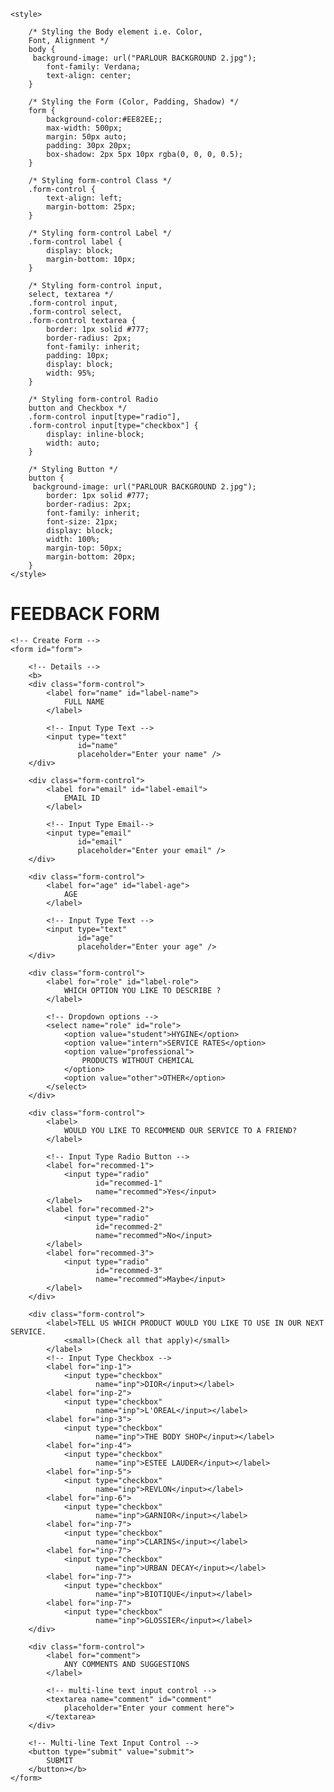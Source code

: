 <!DOCTYPE html>
<html lang="en">
  
<head>
    <meta charset="UTF-8">
    <meta http-equiv="X-UA-Compatible" content="IE=edge">
    <meta name="viewport" content=
        "width=device-width, initial-scale=1.0">
    <title>
        feedback form
    </title>
 
    <style>
 
        /* Styling the Body element i.e. Color,
        Font, Alignment */
        body {
         background-image: url("PARLOUR BACKGROUND 2.jpg");
            font-family: Verdana;
            text-align: center;
        }
 
        /* Styling the Form (Color, Padding, Shadow) */
        form {
            background-color:#EE82EE;; 
            max-width: 500px;
            margin: 50px auto;
            padding: 30px 20px;
            box-shadow: 2px 5px 10px rgba(0, 0, 0, 0.5);
        }
 
        /* Styling form-control Class */
        .form-control {
            text-align: left;
            margin-bottom: 25px;
        }
 
        /* Styling form-control Label */
        .form-control label {
            display: block;
            margin-bottom: 10px;
        }
 
        /* Styling form-control input,
        select, textarea */
        .form-control input,
        .form-control select,
        .form-control textarea {
            border: 1px solid #777;
            border-radius: 2px;
            font-family: inherit;
            padding: 10px;
            display: block;
            width: 95%;
        }
 
        /* Styling form-control Radio
        button and Checkbox */
        .form-control input[type="radio"],
        .form-control input[type="checkbox"] {
            display: inline-block;
            width: auto;
        }
 
        /* Styling Button */
        button {
         background-image: url("PARLOUR BACKGROUND 2.jpg");
            border: 1px solid #777;
            border-radius: 2px;
            font-family: inherit;
            font-size: 21px;
            display: block;
            width: 100%;
            margin-top: 50px;
            margin-bottom: 20px;
        }
    </style>
</head>
  
<body>
    <h1>FEEDBACK FORM</h1>
  
    <!-- Create Form -->
    <form id="form">
 
        <!-- Details -->
        <b>
        <div class="form-control">
            <label for="name" id="label-name">
                FULL NAME
            </label>
 
            <!-- Input Type Text -->
            <input type="text"
                   id="name"
                   placeholder="Enter your name" />
        </div>
  
        <div class="form-control">
            <label for="email" id="label-email">
                EMAIL ID
            </label>
 
            <!-- Input Type Email-->
            <input type="email"
                   id="email"
                   placeholder="Enter your email" />
        </div>
  
        <div class="form-control">
            <label for="age" id="label-age">
                AGE
            </label>
 
            <!-- Input Type Text -->
            <input type="text"
                   id="age"
                   placeholder="Enter your age" />
        </div>
  
        <div class="form-control">
            <label for="role" id="label-role">
                WHICH OPTION YOU LIKE TO DESCRIBE ?
            </label>
             
            <!-- Dropdown options -->
            <select name="role" id="role">
                <option value="student">HYGINE</option>
                <option value="intern">SERVICE RATES</option>
                <option value="professional">
                    PRODUCTS WITHOUT CHEMICAL
                </option>
                <option value="other">OTHER</option>
            </select>
        </div>
  
        <div class="form-control">
            <label>
                WOULD YOU LIKE TO RECOMMEND OUR SERVICE TO A FRIEND?
            </label>
 
            <!-- Input Type Radio Button -->
            <label for="recommed-1">
                <input type="radio"
                       id="recommed-1"
                       name="recommed">Yes</input>
            </label>
            <label for="recommed-2">
                <input type="radio"
                       id="recommed-2"
                       name="recommed">No</input>
            </label>
            <label for="recommed-3">
                <input type="radio"
                       id="recommed-3"
                       name="recommed">Maybe</input>
            </label>
        </div>
  
        <div class="form-control">
            <label>TELL US WHICH PRODUCT WOULD YOU LIKE TO USE IN OUR NEXT SERVICE.
                <small>(Check all that apply)</small>
            </label>
            <!-- Input Type Checkbox -->
            <label for="inp-1">
                <input type="checkbox"
                       name="inp">DIOR</input></label>
            <label for="inp-2">
                <input type="checkbox"
                       name="inp">L'OREAL</input></label>
            <label for="inp-3">
                <input type="checkbox"
                       name="inp">THE BODY SHOP</input></label>
            <label for="inp-4">
                <input type="checkbox"
                       name="inp">ESTEE LAUDER</input></label>
            <label for="inp-5">
                <input type="checkbox"
                       name="inp">REVLON</input></label>
            <label for="inp-6">
                <input type="checkbox"
                       name="inp">GARNIOR</input></label>
            <label for="inp-7">
                <input type="checkbox"
                       name="inp">CLARINS</input></label>
            <label for="inp-7">
                <input type="checkbox"
                       name="inp">URBAN DECAY</input></label>
            <label for="inp-7">
                <input type="checkbox"
                       name="inp">BIOTIQUE</input></label>
            <label for="inp-7">
                <input type="checkbox"
                       name="inp">GLOSSIER</input></label>
        </div>
  
        <div class="form-control">
            <label for="comment">
                ANY COMMENTS AND SUGGESTIONS
            </label>
 
            <!-- multi-line text input control -->
            <textarea name="comment" id="comment"
                placeholder="Enter your comment here">
            </textarea>
        </div>
  
        <!-- Multi-line Text Input Control -->
        <button type="submit" value="submit">
            SUBMIT
        </button></b>
    </form>
</body>
  
</html>
